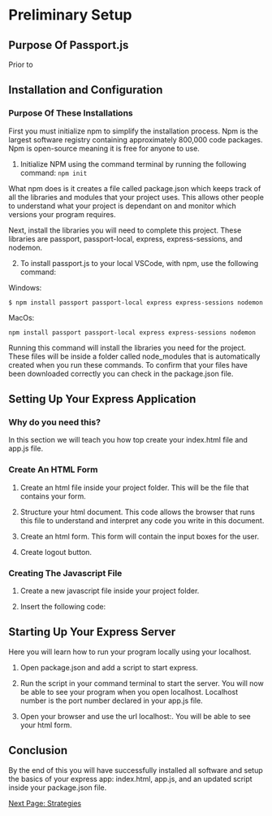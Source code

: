 # Preliminary Setup

## Purpose Of Passport.js

Prior to
<!-- Brief intro to describe what you will do in this section -->
<!-- Installing libraries, setting up your express app -->
<!-- Set up html page with the form that you will use -->

## Installation and Configuration

### Purpose Of These Installations

First you must initialize npm to simplify the installation process. Npm is the largest software registry containing approximately 800,000 code packages. Npm is open-source meaning it is free for anyone to use.

1. Initialize NPM using the command terminal by running the following command:
`npm init`

What npm does is it creates a file called package.json which keeps track of all the libraries and modules that your project uses. This allows other people to understand what your project is dependant on and monitor which versions your program requires.

Next, install the libraries you will need to complete this project. These libraries are passport, passport-local, express, express-sessions, and nodemon.

2. To install passport.js to your local VSCode, with npm, use the following command:
<!-- Double check the code -->
Windows:

`$ npm install passport passport-local express express-sessions nodemon`
<!-- screenshot of terminal with the code -->

MacOs:

`npm install passport passport-local express express-sessions nodemon`
<!-- screenshot of terminal with the code -->

Running this command will install the libraries you need for the project. These files will be inside a folder called node_modules that is automatically created when you run these commands. To confirm that your files have been downloaded correctly you can check in the package.json file.
<!-- Why nodemon -->
<!-- screenshot of package.json file -->

## Setting Up Your Express Application

### Why do you need this?
<!-- Introduce this section -->
In this section we will teach you how top create your index.html file and app.js file.

### Create An HTML Form

1. Create an html file inside your project folder.
This will be the file that contains your form.
<!-- Note: can be named whatever you would like however we will be referring to it as index.html -->
<!-- screenshot of file directory -->

2. Structure your html document.
This code allows the browser that runs this file to understand and interpret any code you write in this document.
<!-- link to html documentation -->
<!-- Note: vscode shortcut ! + enter will set your template -->
<!-- screenshot of environment with forms -->

3. Create an html form.
This form will contain the input boxes for the user.
<!-- screenshot of form -->
<!-- needs input for username and password also a submit button -->
<!-- can break down individual steps for form creation -->

4. Create logout button.

### Creating The Javascript File

1. Create a new javascript file inside your project folder.
<!-- Note: can be named whatever you would like however we will be referring to it as app.js -->
<!-- screenshot of the folder directory -->

2. Insert the following code:
<!-- code block with express app -->
<!-- code block with the server information -->
<!-- Note: for more advanced users separate your code blocks into an app.js and have your server code in a sep file -->
<!-- provide explanation after code block -->

<!-- add sessions here -->

## Starting Up Your Express Server

Here you will learn how to run your program locally using your localhost.

1. Open package.json and add a script to start express.
<!-- screenshot of the package.json with the start -->
<!-- include feedback statement explaining how the script works -->
  <!-- One statement that equals the whole command to run the project -->

2. Run the script in your command terminal to start the server.
You will now be able to see your program when you open localhost<num>. Localhost number is the port number declared in your app.js file.
<!-- screenshot of the port number in app.js -->

3. Open your browser and use the url localhost:<num>.
You will be able to see your html form.
<!-- screenshot of browser with inputs -->

## Conclusion

By the end of this you will have successfully installed all software and setup the basics of your express app: index.html, app.js, and an updated script inside your package.json file.
<!-- What success looks like at each step(Screenshots of terminal) -->

[Next Page: Strategies](/strategies)
